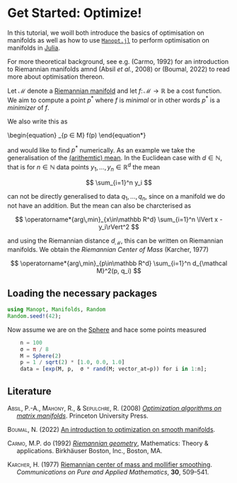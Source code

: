 Get Started: Optimize!
================

In this tutorial, we woill both introduce the basics of optimisation on
manifolds as well as how to use [`Manopt.jl`](https://manoptjl.org) to
perform optimisation on manifolds in [Julia](https://julialang.org).

For more theoretical background, see e.g. (Carmo, 1992) for an
introduction to Riemannian manifolds amnd (Absil *et al.*, 2008) or
(Boumal, 2022) to read more about optimisation thereon.

Let $\mathcal M$ denote a [Riemannian
manifold](https://juliamanifolds.github.io/Manifolds.jl/stable/interface.html#ManifoldsBase.Manifold)
and let $f\colon \mathcal M → ℝ$ be a cost function. We aim to compute a
point $p^*$ where $f$ is *minimal* or in other words $p^*$ is a
*minimizer* of $f$.

We also write this as

\begin{equation} \_{p ∈ M} f(p) \end{equation\*}

and would like to find $p^*$ numerically. As an example we take the
generalisation of the [(arithemtic)
mean](https://en.wikipedia.org/wiki/Arithmetic_mean). In the Euclidean
case with $d\in\mathbb N$, that is for $n\in \mathbb N$ data points
$y_1,\ldots,y_n \in \mathbb R^d$ the mean

$$
  \sum_{i=1}^n y_i
$$

can not be directly generalised to data $q_1,\ldots,q_n$, since on a
manifold we do not have an addition. But the mean can also be
charcterised as

$$
  \operatorname*{arg\,min}_{x\in\mathbb R^d} \sum_{i=1}^n \lVert x - y_i\rVert^2
$$

and using the Riemannian distance $d_\mathcal M$, this can be written on
Riemannian manifolds. We obtain the *Riemannian Center of Mass*
(Karcher, 1977)

$$
  \operatorname*{arg\,min}_{p\in\mathbb R^d} \sum_{i=1}^n d_{\mathcal M}^2(p, q_i)
$$

## Loading the necessary packages

``` julia
using Manopt, Manifolds, Random
Random.seed!(42);
```

Now assume we are on the [Sphere]() and hace some points measured

``` julia
    n = 100
    σ = π / 8
    M = Sphere(2)
    p = 1 / sqrt(2) * [1.0, 0.0, 1.0]
    data = [exp(M, p,  σ * rand(M; vector_at=p)) for i in 1:n];
```

## Literature

<div id="refs" class="references csl-bib-body hanging-indent">

<div id="ref-AbsilMahonySepulchre2008" class="csl-entry">

<span class="smallcaps">Absil</span>, P.-A., <span
class="smallcaps">Mahony</span>, R., & <span
class="smallcaps">Sepulchre</span>, R. (2008) *[Optimization algorithms
on matrix manifolds](https://doi.org/10.1515/9781400830244)*. Princeton
University Press.

</div>

<div id="ref-Boumal2023" class="csl-entry">

<span class="smallcaps">Boumal</span>, N. (2022) [An introduction to
optimization on smooth manifolds](https://www.nicolasboumal.net/book).

</div>

<div id="ref-doCarmo1992" class="csl-entry">

<span class="smallcaps">Carmo</span>, M.P. do (1992) *[Riemannian
geometry](https://doi.org/10.1007/978-1-4757-2201-7)*, Mathematics:
Theory & applications. Birkhäuser Boston, Inc., Boston, MA.

</div>

<div id="ref-Karcher1977" class="csl-entry">

<span class="smallcaps">Karcher</span>, H. (1977) [Riemannian center of
mass and mollifier smoothing](https://doi.org/10.1002/cpa.3160300502).
*Communications on Pure and Applied Mathematics*, **30**, 509–541.

</div>

</div>
